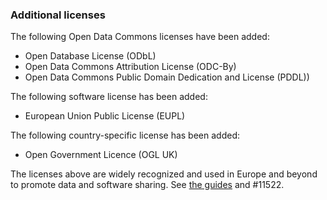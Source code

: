 ### Additional licenses

The following Open Data Commons licenses have been added:

- Open Database License (ODbL)
- Open Data Commons Attribution License (ODC-By)
- Open Data Commons Public Domain Dedication and License (PDDL))

The following software license has been added:

- European Union Public License (EUPL)

The following country-specific license has been added:

- Open Government Licence (OGL UK)

The licenses above are widely recognized and used in Europe and beyond to promote data and software sharing. See [the guides](https://guides.dataverse.org/en/6.7/installation/config.html#configuring-licenses) and #11522.
